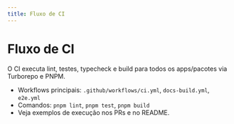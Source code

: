 ```yaml
---
title: Fluxo de CI
---
```


# Fluxo de CI

O CI executa lint, testes, typecheck e build para todos os apps/pacotes via Turborepo e PNPM.

- Workflows principais: `.github/workflows/ci.yml`, `docs-build.yml`, `e2e.yml`
- Comandos: `pnpm lint`, `pnpm test`, `pnpm build`
- Veja exemplos de execução nos PRs e no README.
